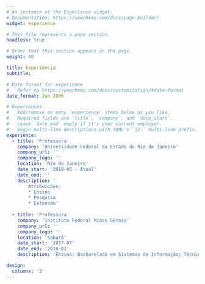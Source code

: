 ```yaml
---
# An instance of the Experience widget.
# Documentation: https://wowchemy.com/docs/page-builder/
widget: experience

# This file represents a page section.
headless: true

# Order that this section appears on the page.
weight: 40

title: Experiência
subtitle:

# Date format for experience
#   Refer to https://wowchemy.com/docs/customization/#date-format
date_format: Jan 2006

# Experiences.
#   Add/remove as many `experience` items below as you like.
#   Required fields are `title`, `company`, and `date_start`.
#   Leave `date_end` empty if it's your current employer.
#   Begin multi-line descriptions with YAML's `|2-` multi-line prefix.
experience:
  - title: 'Professora'
    company: 'Universidade Federal do Estado do Rio de Janeiro'
    company_url: ''
    company_logo: ''
    location: 'Rio de Janeiro'
    date_start: '2019-05 - Atual'
    date_end: ''
    description: '
        Atribuições:
        * Ensino
        * Pesquisa
        * Extensão'
        
  - title: 'Professora'
    company: 'Instituto Federal Minas Gerais'
    company_url: ''
    company_logo: ''
    location: 'Sabará'
    date_start: '2017-07'
    date_end: '2018-01'
    description: 'Ensino: Bacharelado em Sistemas de Informação; Técnico Integrado em Administração.'

design:
  columns: '2'
---
```

